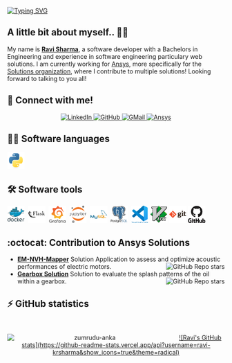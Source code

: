 <a href="https://git.io/typing-svg"><img src="https://readme-typing-svg.demolab.com?font=Fira+Code&weight=500&pause=1000&color=2264F7&width=435&lines=Hi+there%F0%9F%99%8B%E2%80%8D%E2%99%82%EF%B8%8F" alt="Typing SVG" /></a>


## A little bit about myself.. 👋😁

My name is [**Ravi Sharma**](https://www.linkedin.com/in/ravi-sharma-740674117/), a software developer with a Bachelors in Engineering and experience in software engineering particulary web solutions. I am currently working for [Ansys](https://www.ansys.com/), more specifically for the [Solutions organization](https://github.com/Solution-Applications), where I contribute to multiple solutions! Looking forward to talking to you all!


## :handshake: Connect with me!

<div align=center>
  <a href="https://www.linkedin.com/in/ravi-sharma-740674117/">
    <img src="https://img.shields.io/badge/LinkedIn-0077B5?style=for-the-badge&logo=linkedin&logoColor=white" title="LinkedIn"/>
  </a>
  <a href="https://github.com/ravi-krsharma">
  <img src="https://img.shields.io/badge/GitHub-100000?style=for-the-badge&logo=github&logoColor=white" title="GitHub"/>
  </a>
  <a href="mailto:ravikr731@gmail.com">
    <img src="https://img.shields.io/badge/Gmail-D14836?style=for-the-badge&logo=gmail&logoColor=white" title="GMail"/>
  </a>
  <a href="https://www.github.com/Solution-Applications">
    <img src="https://img.shields.io/badge/Ansys-ffc107.svg?style=for-the-badge&logo=data:image/png;base64,iVBORw0KGgoAAAANSUhEUgAAABAAAAAQCAIAAACQkWg2AAABDklEQVQ4jWNgoDfg5mD8vE7q/3bpVyskbW0sMRUwofHD7Dh5OBkZGBgW7/3W2tZpa2tLQEOyOzeEsfumlK2tbVpaGj4N6jIs1lpsDAwMJ278sveMY2BgCA0NFRISwqkhyQ1q/Nyd3zg4OBgYGNjZ2ePi4rB5loGBhZnhxTLJ/9ulv26Q4uVk1NXV/f///////69du4Zdg78lx//t0v+3S88rFISInD59GqIH2esIJ8G9O2/XVwhjzpw5EAam1xkkBJn/bJX+v1365hxxuCAfH9+3b9/+////48cPuNehNsS7cDEzMTAwMMzb+Q2u4dOnT2vWrMHu9ZtzxP9vl/69RVpCkBlZ3N7enoDXBwEAAA+YYitOilMVAAAAAElFTkSuQmCC" title="Ansys"/>
  </a>
</div>


## :man_technologist: Software languages

<div>
  <img src="https://github.com/devicons/devicon/blob/master/icons/python/python-original.svg" title="Python" alt="Python" width="40" height="40"/>&nbsp;
</div>

## :hammer_and_wrench: Software tools

<div>
  <img src="https://github.com/devicons/devicon/blob/master/icons/docker/docker-original-wordmark.svg" title="Docker"  alt="Docker" width="40" height="40"/>&nbsp;
  <img src="https://github.com/devicons/devicon/blob/master/icons/flask/flask-original-wordmark.svg" title="Flask" alt="Flask" width="40" height="40"/>&nbsp;
  <img src="https://github.com/devicons/devicon/blob/master/icons/grafana/grafana-original-wordmark.svg" title="Grafana" alt="Grafana" width="40" height="40"/>&nbsp;
  <img src="https://github.com/devicons/devicon/blob/master/icons/jupyter/jupyter-original-wordmark.svg" title="Jupyter" alt="Jupyter" width="40" height="40"/>&nbsp;
  <img src="https://github.com/devicons/devicon/blob/master/icons/mysql/mysql-original-wordmark.svg" title="MySQL"  alt="MySQL" width="40" height="40"/>&nbsp;
  <img src="https://github.com/devicons/devicon/blob/master/icons/postgresql/postgresql-original-wordmark.svg" title="PostgreSQL"  alt="PostgreSQL" width="40" height="40"/>&nbsp;
  <img src="https://github.com/devicons/devicon/blob/master/icons/vscode/vscode-original-wordmark.svg" title="VSCode" **alt="VSCode" width="40" height="40"/>
  <img src="https://github.com/devicons/devicon/blob/master/icons/vim/vim-original.svg" title="vim" **alt="vim" width="40" height="40"/>
  <img src="https://github.com/devicons/devicon/blob/master/icons/git/git-original-wordmark.svg" title="Git" **alt="Git" width="40" height="40"/>
  <img src="https://github.com/devicons/devicon/blob/master/icons/github/github-original-wordmark.svg" title="GitHub" **alt="GitHub" width="40" height="40"/>
</div>


## :octocat: Contribution to Ansys Solutions

- **[EM-NVH-Mapper](https://github.com/Solution-Applications/em-nvh-mapper)** Solution Application to assess and optimize acoustic performances of electric motors. <img align="right" alt="GitHub Repo stars" src="https://img.shields.io/github/stars/Solution-Applications/em-nvh-mapper?style=social"> 
- **[Gearbox Solution](https://github.com/Solution-Applications/gearbox_flow_poc)** Solution to evaluate the splash patterns of the oil within a gearbox. <img align="right" alt="GitHub Repo stars" src="https://img.shields.io/github/stars/Solution-Applications/gearbox_flow_poc?style=social"> 



## ⚡ GitHub statistics

<br>
<p align=center>
  <div align=center>
    <a href="https://github.com/denvercoder1/github-readme-streak-stats" title="Go to Source">
      <img align="left" width=390 src="https://github-readme-streak-stats.herokuapp.com/?user=ravi-krsharma&theme=react&border=61dafb&hide_border=true" alt="zumrudu-anka" />
    </a>
    <a href="https://github.com/ravi-krsharma/github-readme-stats" title="Go to Source">
      ![Ravi's GitHub stats](https://github-readme-stats.vercel.app/api?username=ravi-krsharma&show_icons=true&theme=radical)
    </a>
  </div>
  <br><br><br><br><br><br><br><br><br>
  <br>
  <!--
  <img src="https://github-readme-activity-graph.cyclic.app/graph?username=ravi-krsharma&count_private=true&theme=react-dark&bg_color=20232a&hide_border=true" width="100%"/>
  -->
</p>
